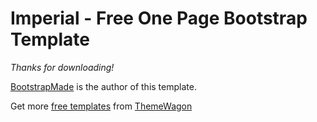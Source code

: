 # Imperial - Free One Page Bootstrap Template

*Thanks for downloading!*

[BootstrapMade](https://bootstrapmade.com/imperial-free-onepage-bootstrap-theme/) is the author of this template.

Get more [free templates](https://themewagon.com/theme_tag/free/) from [ThemeWagon](https://themewagon.com/)

<!-- =======================================================
  Theme Name: Imperial
  Theme URL: https://bootstrapmade.com/imperial-free-onepage-bootstrap-theme/
  Author: BootstrapMade.com
  Author URL: https://bootstrapmade.com
======================================================= -->

